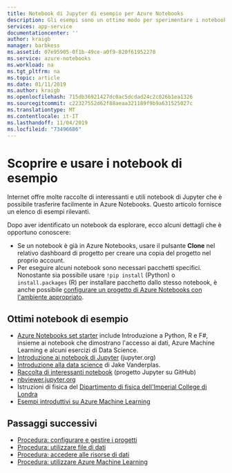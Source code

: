 ```yaml
---
title: Notebook di Jupyter di esempio per Azure Notebooks
description: Gli esempi sono un ottimo modo per sperimentare i notebook di Jupyter in esecuzione nei servizi cloud gratuiti di Azure Notebooks.
services: app-service
documentationcenter: ''
author: kraigb
manager: barbkess
ms.assetid: 07e95905-0f1b-49ce-a0f9-820f61952278
ms.service: azure-notebooks
ms.workload: na
ms.tgt_pltfrm: na
ms.topic: article
ms.date: 01/11/2019
ms.author: kraigb
ms.openlocfilehash: 715db36921427dc0ac5dcdad24c2c026b1ea1326
ms.sourcegitcommit: c22327552d62f88aeaa321189f9b9a631525027c
ms.translationtype: MT
ms.contentlocale: it-IT
ms.lasthandoff: 11/04/2019
ms.locfileid: "73496686"
---
```

# <a name="discover-and-use-sample-notebooks"></a>Scoprire e usare i notebook di esempio

Internet offre molte raccolte di interessanti e utili notebook di Jupyter che è possibile trasferire facilmente in Azure Notebooks. Questo articolo fornisce un elenco di esempi rilevanti.

Dopo aver identificato un notebook da esplorare, ecco alcuni dettagli che è opportuno conoscere:

- Se un notebook è già in Azure Notebooks, usare il pulsante **Clone** nel relativo dashboard di progetto per creare una copia del progetto nel proprio account.
- Per eseguire alcuni notebook sono necessari pacchetti specifici. Nonostante sia possibile usare `!pip install` (Python) o `install.packages` (R) per installare pacchetto dallo stesso notebook, è anche possibile [configurare un progetto di Azure Notebooks con l'ambiente appropriato](configure-manage-azure-notebooks-projects.md).

## <a name="great-sample-notebooks"></a>Ottimi notebook di esempio

- [Azure Notebooks set starter](https://notebooks.azure.com/#sample-redirect) include Introduzione a Python, R e F#, insieme ai notebook che dimostrano l'accesso ai dati, Azure Machine Learning e alcuni esercizi di Data Science.
- [Introduzione ai notebook di Jupyter](https://nbviewer.jupyter.org/github/jupyter/notebook/blob/master/docs/source/examples/Notebook/Notebook%20Basics.ipynb) (jupyter.org)
- [Introduzione alla data science](https://github.com/jakevdp/PythonDataScienceHandbook/tree/master/notebooks) di Jake Vanderplas.
- [Raccolta di interessanti notebook](https://github.com/ipython/ipython/wiki/A-gallery-of-interesting-IPython-Notebooks) (progetto Jupyter su GitHub)
- [nbviewer.jupyter.org](https://nbviewer.jupyter.org)
- Istruzioni di fisica del [Dipartimento di fisica dell'Imperial College di Londra](https://notebooks.azure.com/cvanbreu/libraries)
- [Esempi introduttivi su Azure Machine Learning](https://notebooks.azure.com/azureml/projects/azureml-getting-started)

## <a name="next-steps"></a>Passaggi successivi  

- [Procedura: configurare e gestire i progetti](configure-manage-azure-notebooks-projects.md)
- [Procedura: utilizzare file di dati](work-with-project-data-files.md)
- [Procedura: accedere alle risorse di dati](access-data-resources-jupyter-notebooks.md)
- [Procedura: utilizzare Azure Machine Learning](use-machine-learning-services-jupyter-notebooks.md)
